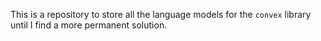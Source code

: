 This is a repository to store all the language models for the `convex` library until I find a more permanent solution.
